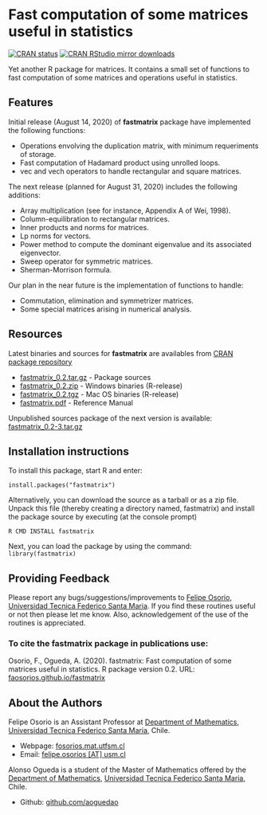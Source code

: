 # Fast computation of some matrices useful in statistics

[![CRAN status](http://www.r-pkg.org/badges/version/fastmatrix)](https://cran.r-project.org/package=fastmatrix)
[![CRAN RStudio mirror downloads](http://cranlogs.r-pkg.org/badges/fastmatrix)](https://cran.r-project.org/package=fastmatrix)

Yet another R package for matrices. It contains a small set of functions to fast computation of some matrices and operations useful in statistics.

## Features

Initial release (August 14, 2020) of **fastmatrix** package have implemented the following functions:
* Operations envolving the duplication matrix, with minimum requeriments of storage.
* Fast computation of Hadamard product using unrolled loops.
* vec and vech operators to handle rectangular and square matrices.

The next release (planned for August 31, 2020) includes the following additions:
* Array multiplication (see for instance, Appendix A of Wei, 1998).
* Column-equilibration to rectangular matrices.
* Inner products and norms for matrices.
* Lp norms for vectors.
* Power method to compute the dominant eigenvalue and its associated eigenvector.
* Sweep operator for symmetric matrices.
* Sherman-Morrison formula.

Our plan in the near future is the implementation of functions to handle:
* Commutation, elimination and symmetrizer matrices.
* Some special matrices arising in numerical analysis.

## Resources

Latest binaries and sources for **fastmatrix** are availables from [CRAN package repository](https://cran.r-project.org/package=fastmatrix)

* [fastmatrix_0.2.tar.gz](https://cran.r-project.org/src/contrib/fastmatrix_0.2.tar.gz) - Package sources
* [fastmatrix_0.2.zip](https://cran.r-project.org/bin/windows/contrib/4.0/fastmatrix_0.2.zip) - Windows binaries (R-release)
* [fastmatrix_0.2.tgz](https://cran.r-project.org/bin/macosx/contrib/4.0/fastmatrix_0.2.tgz) - Mac OS binaries (R-release)
* [fastmatrix.pdf](https://cran.r-project.org/web/packages/fastmatrix/fastmatrix.pdf) - Reference Manual

Unpublished sources package of the next version is available: [fastmatrix_0.2-3.tar.gz](https://github.com/faosorios/fastmatrix/raw/master/fastmatrix_0.2-3.tar.gz)

## Installation instructions

To install this package, start R and enter:
```
install.packages("fastmatrix")
```

Alternatively, you can download the source as a tarball or as a zip file. Unpack this file (thereby creating a directory named, fastmatrix) and install the package source by executing (at the console prompt)
```
R CMD INSTALL fastmatrix
```

Next, you can load the package by using the command: `library(fastmatrix)`

## Providing Feedback

Please report any bugs/suggestions/improvements to [Felipe Osorio](mailto:felipe.osorios@usm.cl), [Universidad Tecnica Federico Santa Maria](http://www.usm.cl). If you find these routines useful or not then please let me know. Also, acknowledgement of the use of the routines is appreciated.

### To cite the fastmatrix package in publications use:

Osorio, F., Ogueda, A. (2020). fastmatrix: Fast computation of some matrices useful in statistics. 
R package version 0.2. URL: [faosorios.github.io/fastmatrix](https://faosorios.github.io/fastmatrix/)

## About the Authors

Felipe Osorio is an Assistant Professor at [Department of Mathematics](http://www.mat.utfsm.cl/), [Universidad Tecnica Federico Santa Maria](http://www.usm.cl/), Chile.
* Webpage: [fosorios.mat.utfsm.cl](http://fosorios.mat.utfsm.cl/)
* Email: [felipe.osorios [AT] usm.cl](mailto:felipe.osorios@usm.cl)

Alonso Ogueda is a student of the Master of Mathematics offered by the [Department of Mathematics](http://www.mat.utfsm.cl/), [Universidad Tecnica Federico Santa Maria](http://www.usm.cl/), Chile.
* Github: [github.com/aoguedao](https://github.com/aoguedao)


